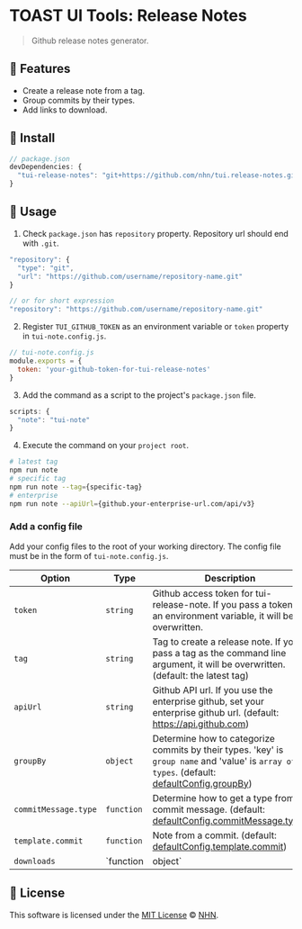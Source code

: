 # TOAST UI Tools: Release Notes
> Github release notes generator.

## 🎨 Features

* Create a release note from a tag.
* Group commits by their types.
* Add links to download.

## 💾 Install

```javascript
// package.json
devDependencies: {
  "tui-release-notes": "git+https://github.com/nhn/tui.release-notes.git"
}
```

## 🔨 Usage

1. Check `package.json` has `repository` property. Repository url should end with `.git`.

```javascript
"repository": {
  "type": "git",
  "url": "https://github.com/username/repository-name.git"
}

// or for short expression
"repository": "https://github.com/username/repository-name.git"
```

2. Register `TUI_GITHUB_TOKEN` as an environment variable or `token` property in `tui-note.config.js`.

```javascript
// tui-note.config.js
module.exports = {
  token: 'your-github-token-for-tui-release-notes'
}
```

3. Add the command as a script to the project's `package.json` file.

```javascript
scripts: {
  "note": "tui-note"
}
```

4. Execute the command on your `project root`.

```bash
# latest tag
npm run note
# specific tag
npm run note --tag={specific-tag}
# enterprise
npm run note --apiUrl={github.your-enterprise-url.com/api/v3}
```

### Add a config file

Add your config files to the root of your working directory. The config file must be in the form of `tui-note.config.js`.

| Option | Type | Description |
| --- | --- | --- |
| `token` | `string` | Github access token for tui-release-note. If you pass a token as an environment variable, it will be overwritten. |
| `tag` | `string` | Tag to create a release note. If you pass a tag as the command line argument, it will be overwritten. (default: the latest tag) |
| `apiUrl` | `string` | Github API url. If you use the enterprise github, set your enterprise github url. (default: https://api.github.com) |
| `groupBy` | `object` | Determine how to categorize commits by their types. 'key' is `group name` and 'value' is `array of types`. (default: [defaultConfig.groupBy](src/defaultConfig.js)) |
| `commitMessage.type` | `function` | Determine how to get a type from a commit message. (default: [defaultConfig.commitMessage.type](src/defaultConfig.js)) |
| `template.commit` | `function` | Note from a commit. (default: [defaultConfig.template.commit](src/defaultConfig.js)) |
| `downloads` | `function | object` | Links to download the files. (reference: [defaultConfig.downloads](src/defaultConfig.js)) |


## 📜 License
This software is licensed under the [MIT License](https://github.com/nhn/tui.release-notes/blob/master/LICENSE) © [NHN](https://github.com/nhn).
